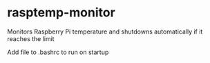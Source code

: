 # rasptemp-monitor
Monitors Raspberry Pi temperature and shutdowns automatically if it reaches the limit

Add file to .bashrc to run on startup
